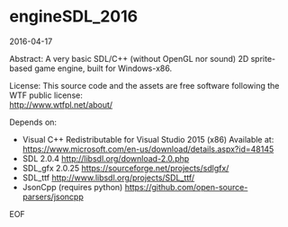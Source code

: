 # engineSDL_2016

2016-04-17

Abstract:
A very basic SDL/C++ (without OpenGL nor sound) 2D sprite-based game engine, built for Windows-x86.

License:
This source code and the assets are free software following the WTF public license:  
	http://www.wtfpl.net/about/

Depends on:
* Visual C++ Redistributable for Visual Studio 2015 (x86)
	Available at: https://www.microsoft.com/en-us/download/details.aspx?id=48145
* SDL 2.0.4
	http://libsdl.org/download-2.0.php
* SDL_gfx 2.0.25
	https://sourceforge.net/projects/sdlgfx/
* SDL_ttf
	http://www.libsdl.org/projects/SDL_ttf/
* JsonCpp (requires python)
	https://github.com/open-source-parsers/jsoncpp
	
EOF		